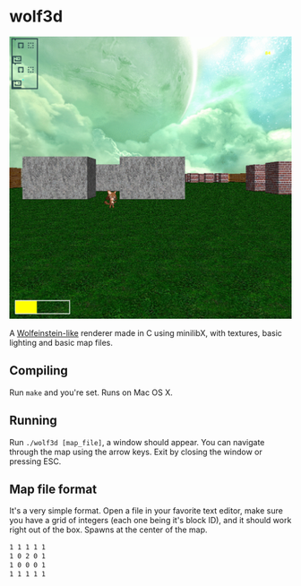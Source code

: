 # wolf3d

![wolf3d screenshot](https://github.com/Aliba777/42-School-Projects/blob/master/screenshots/screenshot_wolf3d.png)

A [Wolfeinstein-like][1] renderer made in C using minilibX, with textures, basic
lighting and basic map files.

## Compiling
Run `make` and you're set. Runs on Mac OS X.

## Running
Run `./wolf3d [map_file]`, a window should appear. You can navigate through the
map using the arrow keys. Exit by closing the window or pressing ESC.

## Map file format
It's a very simple format. Open a file in your favorite text editor, make sure
you have a grid of integers (each one being it's block ID), and it should work
right out of the box. Spawns at the center of the map.

```
1 1 1 1 1
1 0 2 0 1
1 0 0 0 1
1 1 1 1 1
```
[1]: https://github.com/Aliba777/42-School-Projects/blob/master/wolf3d/wolf3d.en.pdf
